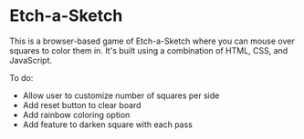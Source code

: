 # Etch-a-Sketch

This is a browser-based game of Etch-a-Sketch where you can mouse over squares to color them in. It's built using a combination of HTML, CSS, and JavaScript.

To do:
- Allow user to customize number of squares per side
- Add reset button to clear board
- Add rainbow coloring option
- Add feature to darken square with each pass
